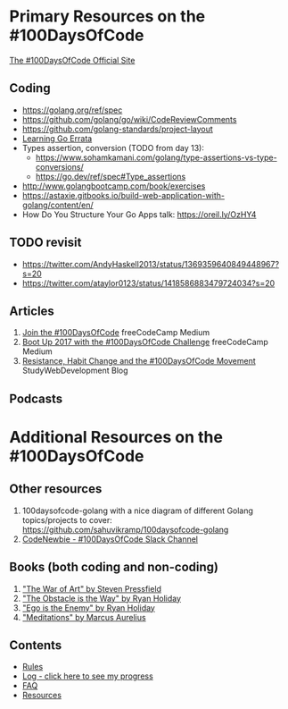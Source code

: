 # Primary Resources on the #100DaysOfCode

[The #100DaysOfCode Official Site](http://100daysofcode.com/)

## Coding
- https://golang.org/ref/spec
- https://github.com/golang/go/wiki/CodeReviewComments
- https://github.com/golang-standards/project-layout
- [Learning Go Errata](https://www.oreilly.com/catalog/errata.csp?isbn=0636920342373)
- Types assertion, conversion (TODO from day 13):
  - https://www.sohamkamani.com/golang/type-assertions-vs-type-conversions/
  - https://go.dev/ref/spec#Type_assertions
- http://www.golangbootcamp.com/book/exercises
- https://astaxie.gitbooks.io/build-web-application-with-golang/content/en/
- How Do You Structure Your Go Apps talk: https://oreil.ly/OzHY4 

## TODO revisit
- https://twitter.com/AndyHaskell2013/status/1369359640849448967?s=20
- https://twitter.com/ataylor0123/status/1418586883479724034?s=20

## Articles
1. [Join the #100DaysOfCode](https://medium.freecodecamp.com/join-the-100daysofcode-556ddb4579e4) freeCodeCamp Medium
2. [Boot Up 2017 with the #100DaysOfCode Challenge](https://medium.freecodecamp.com/start-2017-with-the-100daysofcode-improved-and-updated-18ce604b237b) freeCodeCamp Medium 
3. [Resistance, Habit Change and the #100DaysOfCode Movement](https://studywebdevelopment.com/100-days-of-code.html) StudyWebDevelopment Blog

## Podcasts

# Additional Resources on the #100DaysOfCode

## Other resources
1. 100daysofcode-golang with a nice diagram of different Golang topics/projects to cover: https://github.com/sahuvikramp/100daysofcode-golang
1. [CodeNewbie - #100DaysOfCode Slack Channel](https://codenewbie.typeform.com/to/uwsWlZ)

## Books (both coding and non-coding)

1. ["The War of Art" by Steven Pressfield](http://www.goodreads.com/book/show/1319.The_War_of_Art)
2. ["The Obstacle is the Way" by Ryan Holiday](http://www.goodreads.com/book/show/18668059-the-obstacle-is-the-way?ac=1&from_search=true)
3. ["Ego is the Enemy" by Ryan Holiday](http://www.goodreads.com/book/show/27036528-ego-is-the-enemy?from_search=true&search_version=service)
4. ["Meditations" by Marcus Aurelius](https://www.goodreads.com/book/show/662925.Meditations)

## Contents
* [Rules](rules.md)
* [Log - click here to see my progress](log.md)
* [FAQ](FAQ.md)
* [Resources](resources.md)
